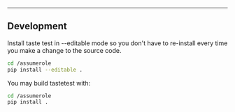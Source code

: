 ---

## Development

Install taste test in --editable mode so you don't have to re-install every time
you make a change to the source code.

``` bash
cd /assumerole
pip install --editable .
```

You may build tastetest with:

``` bash
cd /assumerole
pip install .
